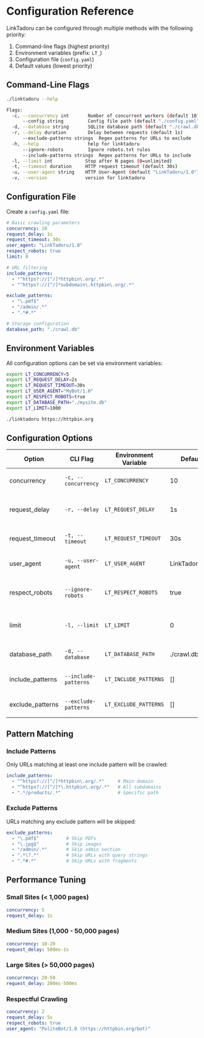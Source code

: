 # Configuration Reference

LinkTadoru can be configured through multiple methods with the following priority:

1. Command-line flags (highest priority)
2. Environment variables (prefix: `LT_`)
3. Configuration file (`config.yaml`)
4. Default values (lowest priority)

## Command-Line Flags

```bash
./linktadoru --help

Flags:
  -c, --concurrency int       Number of concurrent workers (default 10)
      --config string         Config file path (default "./config.yaml")
  -d, --database string       SQLite database path (default "./crawl.db")
  -r, --delay duration        Delay between requests (default 1s)
      --exclude-patterns strings  Regex patterns for URLs to exclude
  -h, --help                  help for linktadoru
      --ignore-robots         Ignore robots.txt rules
      --include-patterns strings  Regex patterns for URLs to include
  -l, --limit int            Stop after N pages (0=unlimited)
  -t, --timeout duration     HTTP request timeout (default 30s)
  -u, --user-agent string    HTTP User-Agent (default "LinkTadoru/1.0")
  -v, --version              version for linktadoru
```

## Configuration File

Create a `config.yaml` file:

```yaml
# Basic crawling parameters
concurrency: 10
request_delay: 1s
request_timeout: 30s
user_agent: "LinkTadoru/1.0"
respect_robots: true
limit: 0

# URL filtering
include_patterns:
  - "^https?://[^/]*httpbin\.org/.*"
  - "^https?://[^/]*subdomain\.httpbin\.org/.*"

exclude_patterns:
  - "\.pdf$"
  - "/admin/.*"
  - ".*#.*"

# Storage configuration
database_path: "./crawl.db"
```

## Environment Variables

All configuration options can be set via environment variables:

```bash
export LT_CONCURRENCY=5
export LT_REQUEST_DELAY=2s
export LT_REQUEST_TIMEOUT=30s
export LT_USER_AGENT="MyBot/1.0"
export LT_RESPECT_ROBOTS=true
export LT_DATABASE_PATH="./mysite.db"
export LT_LIMIT=1000

./linktadoru https://httpbin.org
```

## Configuration Options

| Option | CLI Flag | Environment Variable | Default | Description |
|--------|----------|---------------------|---------|-------------|
| concurrency | `-c, --concurrency` | `LT_CONCURRENCY` | 10 | Number of concurrent workers |
| request_delay | `-r, --delay` | `LT_REQUEST_DELAY` | 1s | Delay between requests per domain |
| request_timeout | `-t, --timeout` | `LT_REQUEST_TIMEOUT` | 30s | HTTP request timeout |
| user_agent | `-u, --user-agent` | `LT_USER_AGENT` | LinkTadoru/1.0 | HTTP User-Agent header |
| respect_robots | `--ignore-robots` | `LT_RESPECT_ROBOTS` | true | Respect robots.txt (CLI flag inverts) |
| limit | `-l, --limit` | `LT_LIMIT` | 0 | Maximum pages to crawl (0=unlimited) |
| database_path | `-d, --database` | `LT_DATABASE_PATH` | ./crawl.db | SQLite database file path |
| include_patterns | `--include-patterns` | `LT_INCLUDE_PATTERNS` | [] | URL patterns to include (regex) |
| exclude_patterns | `--exclude-patterns` | `LT_EXCLUDE_PATTERNS` | [] | URL patterns to exclude (regex) |

## Pattern Matching

### Include Patterns
Only URLs matching at least one include pattern will be crawled:

```yaml
include_patterns:
  - "^https?://[^/]*httpbin\.org/.*"     # Main domain
  - "^https?://[^/]*\.httpbin\.org/.*"   # All subdomains
  - ".*/products/.*"                     # Specific path
```

### Exclude Patterns
URLs matching any exclude pattern will be skipped:

```yaml
exclude_patterns:
  - "\.pdf$"          # Skip PDFs
  - "\.jpg$"          # Skip images
  - "/admin/.*"       # Skip admin section
  - ".*\?.*"          # Skip URLs with query strings
  - ".*#.*"           # Skip URLs with fragments
```

## Performance Tuning

### Small Sites (< 1,000 pages)
```yaml
concurrency: 5
request_delay: 1s
```

### Medium Sites (1,000 - 50,000 pages)
```yaml
concurrency: 10-20
request_delay: 500ms-1s
```

### Large Sites (> 50,000 pages)
```yaml
concurrency: 20-50
request_delay: 200ms-500ms
```

### Respectful Crawling
```yaml
concurrency: 2
request_delay: 5s
respect_robots: true
user_agent: "PoliteBot/1.0 (https://httpbin.org/bot)"
```